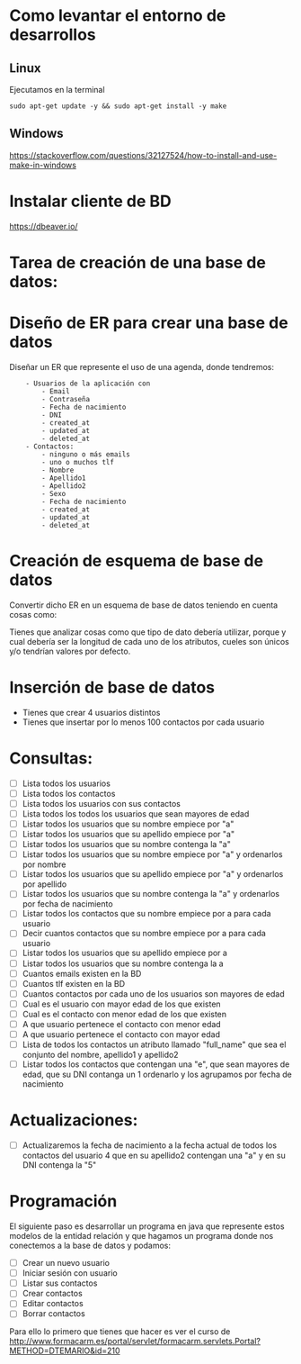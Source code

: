 # Como levantar el entorno de desarrollos

## Linux
Ejecutamos en la terminal
```
sudo apt-get update -y && sudo apt-get install -y make
```
## Windows
https://stackoverflow.com/questions/32127524/how-to-install-and-use-make-in-windows

# Instalar cliente de BD
https://dbeaver.io/
# Tarea de creación de una base de datos:

# Diseño de ER para crear una base de datos
Diseñar un ER que represente el uso de una agenda, donde tendremos:
```
	- Usuarios de la aplicación con
		- Email
		- Contraseña
		- Fecha de nacimiento
		- DNI
		- created_at
		- updated_at
		- deleted_at
	- Contactos:
		- ninguno o más emails
		- uno o muchos tlf
		- Nombre
		- Apellido1
		- Apellido2
		- Sexo
		- Fecha de nacimiento
        - created_at
		- updated_at
		- deleted_at
```

# Creación de esquema de base de datos
Convertir dicho ER en un esquema de base de datos teniendo en cuenta cosas como:

Tienes que analizar cosas como que tipo de dato debería utilizar, porque y cual debería ser la longitud de cada uno de los atributos, cueles son únicos y/o tendrían valores por defecto.


# Inserción de base de datos
- Tienes que crear 4 usuarios distintos
- Tienes que insertar por lo menos 100 contactos por cada usuario


# Consultas:
- [ ] Lista todos los usuarios
- [ ] Lista todos los contactos
- [ ] Lista todos los usuarios con sus contactos
- [ ] Lista todos los todos los usuarios que sean mayores de edad
- [ ] Listar todos los usuarios que su nombre empiece por "a"
- [ ] Listar todos los usuarios que su apellido empiece por "a"
- [ ] Listar todos los usuarios que su nombre contenga la "a"
- [ ] Listar todos los usuarios que su nombre empiece por "a" y ordenarlos por nombre
- [ ] Listar todos los usuarios que su apellido empiece por "a" y ordenarlos por apellido
- [ ] Listar todos los usuarios que su nombre contenga la "a" y ordenarlos por fecha de nacimiento
- [ ] Listar todos los contactos que su nombre empiece por a para cada usuario
- [ ] Decir cuantos contactos que su nombre empiece por a para cada usuario
- [ ] Listar todos los usuarios que su apellido empiece por a
- [ ] Listar todos los usuarios que su nombre contenga la a
- [ ] Cuantos emails existen en la BD
- [ ] Cuantos tlf existen en la BD
- [ ] Cuantos contactos por cada uno de los usuarios son mayores de edad
- [ ] Cual es el usuario con mayor edad de los que existen
- [ ] Cual es el contacto con menor edad de los que existen
- [ ] A que usuario pertenece el contacto con menor edad
- [ ] A que usuario pertenece el contacto con mayor edad
- [ ] Lista de todos los contactos un atributo llamado "full_name" que sea el conjunto del nombre, apellido1 y apellido2
- [ ] Listar todos los contactos que contengan una "e", que sean mayores de edad, que su DNI contanga un 1 ordenarlo y los agrupamos por fecha de nacimiento

# Actualizaciones:
- [ ] Actualizaremos la fecha de nacimiento a la fecha actual de todos los contactos del usuario 4 que en su apellido2 contengan una "a" y en su DNI contenga la "5" 

# Programación
El siguiente paso es desarrollar un programa en java que represente estos modelos de la entidad relación y que hagamos un programa donde nos conectemos a la base de datos y podamos:
- [ ] Crear un nuevo usuario
- [ ] Iniciar sesión con usuario
- [ ] Listar sus contactos
- [ ] Crear contactos
- [ ] Editar contactos
- [ ] Borrar contactos

Para ello lo primero que tienes que hacer es ver el curso de http://www.formacarm.es/portal/servlet/formacarm.servlets.Portal?METHOD=DTEMARIO&id=210